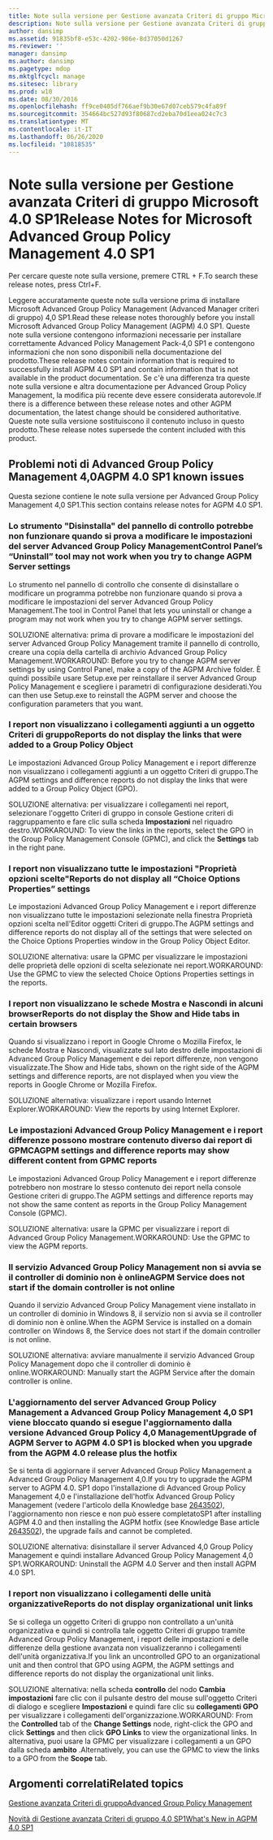 ```yaml
---
title: Note sulla versione per Gestione avanzata Criteri di gruppo Microsoft 4.0 SP1
description: Note sulla versione per Gestione avanzata Criteri di gruppo Microsoft 4.0 SP1
author: dansimp
ms.assetid: 91835bf8-e53c-4202-986e-8d37050d1267
ms.reviewer: ''
manager: dansimp
ms.author: dansimp
ms.pagetype: mdop
ms.mktglfcycl: manage
ms.sitesec: library
ms.prod: w10
ms.date: 08/30/2016
ms.openlocfilehash: ff9ce0405df766aef9b30e67d07ceb579c4fa89f
ms.sourcegitcommit: 354664bc527d93f80687cd2eba70d1eea024c7c3
ms.translationtype: MT
ms.contentlocale: it-IT
ms.lasthandoff: 06/26/2020
ms.locfileid: "10818535"
---
```

# <span data-ttu-id="d082e-103">Note sulla versione per Gestione avanzata Criteri di gruppo Microsoft 4.0 SP1</span><span class="sxs-lookup"><span data-stu-id="d082e-103">Release Notes for Microsoft Advanced Group Policy Management 4.0 SP1</span></span>


<span data-ttu-id="d082e-104">Per cercare queste note sulla versione, premere CTRL + F.</span><span class="sxs-lookup"><span data-stu-id="d082e-104">To search these release notes, press Ctrl+F.</span></span>

<span data-ttu-id="d082e-105">Leggere accuratamente queste note sulla versione prima di installare Microsoft Advanced Group Policy Management (Advanced Manager criteri di gruppo) 4,0 SP1.</span><span class="sxs-lookup"><span data-stu-id="d082e-105">Read these release notes thoroughly before you install Microsoft Advanced Group Policy Management (AGPM) 4.0 SP1.</span></span> <span data-ttu-id="d082e-106">Queste note sulla versione contengono informazioni necessarie per installare correttamente Advanced Policy Management Pack-4,0 SP1 e contengono informazioni che non sono disponibili nella documentazione del prodotto.</span><span class="sxs-lookup"><span data-stu-id="d082e-106">These release notes contain information that is required to successfully install AGPM 4.0 SP1 and contain information that is not available in the product documentation.</span></span> <span data-ttu-id="d082e-107">Se c'è una differenza tra queste note sulla versione e altra documentazione per Advanced Group Policy Management, la modifica più recente deve essere considerata autorevole.</span><span class="sxs-lookup"><span data-stu-id="d082e-107">If there is a difference between these release notes and other AGPM documentation, the latest change should be considered authoritative.</span></span> <span data-ttu-id="d082e-108">Queste note sulla versione sostituiscono il contenuto incluso in questo prodotto.</span><span class="sxs-lookup"><span data-stu-id="d082e-108">These release notes supersede the content included with this product.</span></span>

## <span data-ttu-id="d082e-109">Problemi noti di Advanced Group Policy Management 4,0</span><span class="sxs-lookup"><span data-stu-id="d082e-109">AGPM 4.0 SP1 known issues</span></span>


<span data-ttu-id="d082e-110">Questa sezione contiene le note sulla versione per Advanced Group Policy Management 4,0 SP1.</span><span class="sxs-lookup"><span data-stu-id="d082e-110">This section contains release notes for AGPM 4.0 SP1.</span></span>

### <a href="" id="control-panel-s--uninstall--tool-may-not-work-when-you-try-to-change-agpm-server-settings"></a><span data-ttu-id="d082e-111">Lo strumento "Disinstalla" del pannello di controllo potrebbe non funzionare quando si prova a modificare le impostazioni del server Advanced Group Policy Management</span><span class="sxs-lookup"><span data-stu-id="d082e-111">Control Panel’s “Uninstall” tool may not work when you try to change AGPM Server settings</span></span>

<span data-ttu-id="d082e-112">Lo strumento nel pannello di controllo che consente di disinstallare o modificare un programma potrebbe non funzionare quando si prova a modificare le impostazioni del server Advanced Group Policy Management.</span><span class="sxs-lookup"><span data-stu-id="d082e-112">The tool in Control Panel that lets you uninstall or change a program may not work when you try to change AGPM server settings.</span></span>

<span data-ttu-id="d082e-113">SOLUZIONE alternativa: prima di provare a modificare le impostazioni del server Advanced Group Policy Management tramite il pannello di controllo, creare una copia della cartella di archivio Advanced Group Policy Management.</span><span class="sxs-lookup"><span data-stu-id="d082e-113">WORKAROUND: Before you try to change AGPM server settings by using Control Panel, make a copy of the AGPM Archive folder.</span></span> <span data-ttu-id="d082e-114">È quindi possibile usare Setup.exe per reinstallare il server Advanced Group Policy Management e scegliere i parametri di configurazione desiderati.</span><span class="sxs-lookup"><span data-stu-id="d082e-114">You can then use Setup.exe to reinstall the AGPM server and choose the configuration parameters that you want.</span></span>

### <span data-ttu-id="d082e-115">I report non visualizzano i collegamenti aggiunti a un oggetto Criteri di gruppo</span><span class="sxs-lookup"><span data-stu-id="d082e-115">Reports do not display the links that were added to a Group Policy Object</span></span>

<span data-ttu-id="d082e-116">Le impostazioni Advanced Group Policy Management e i report differenze non visualizzano i collegamenti aggiunti a un oggetto Criteri di gruppo.</span><span class="sxs-lookup"><span data-stu-id="d082e-116">The AGPM settings and difference reports do not display the links that were added to a Group Policy Object (GPO).</span></span>

<span data-ttu-id="d082e-117">SOLUZIONE alternativa: per visualizzare i collegamenti nei report, selezionare l'oggetto Criteri di gruppo in console Gestione criteri di raggruppamento e fare clic sulla scheda **Impostazioni** nel riquadro destro.</span><span class="sxs-lookup"><span data-stu-id="d082e-117">WORKAROUND: To view the links in the reports, select the GPO in the Group Policy Management Console (GPMC), and click the **Settings** tab in the right pane.</span></span>

### <a href="" id="reports-do-not-display-all--choice-options-properties--settings"></a><span data-ttu-id="d082e-118">I report non visualizzano tutte le impostazioni "Proprietà opzioni scelte"</span><span class="sxs-lookup"><span data-stu-id="d082e-118">Reports do not display all “Choice Options Properties” settings</span></span>

<span data-ttu-id="d082e-119">Le impostazioni Advanced Group Policy Management e i report differenze non visualizzano tutte le impostazioni selezionate nella finestra Proprietà opzioni scelta nell'Editor oggetti Criteri di gruppo.</span><span class="sxs-lookup"><span data-stu-id="d082e-119">The AGPM settings and difference reports do not display all of the settings that were selected on the Choice Options Properties window in the Group Policy Object Editor.</span></span>

<span data-ttu-id="d082e-120">SOLUZIONE alternativa: usare la GPMC per visualizzare le impostazioni delle proprietà delle opzioni di scelta selezionate nei report.</span><span class="sxs-lookup"><span data-stu-id="d082e-120">WORKAROUND: Use the GPMC to view the selected Choice Options Properties settings in the reports.</span></span>

### <span data-ttu-id="d082e-121">I report non visualizzano le schede Mostra e Nascondi in alcuni browser</span><span class="sxs-lookup"><span data-stu-id="d082e-121">Reports do not display the Show and Hide tabs in certain browsers</span></span>

<span data-ttu-id="d082e-122">Quando si visualizzano i report in Google Chrome o Mozilla Firefox, le schede Mostra e Nascondi, visualizzate sul lato destro delle impostazioni di Advanced Group Policy Management e dei report differenze, non vengono visualizzate.</span><span class="sxs-lookup"><span data-stu-id="d082e-122">The Show and Hide tabs, shown on the right side of the AGPM settings and difference reports, are not displayed when you view the reports in Google Chrome or Mozilla Firefox.</span></span>

<span data-ttu-id="d082e-123">SOLUZIONE alternativa: visualizzare i report usando Internet Explorer.</span><span class="sxs-lookup"><span data-stu-id="d082e-123">WORKAROUND: View the reports by using Internet Explorer.</span></span>

### <span data-ttu-id="d082e-124">Le impostazioni Advanced Group Policy Management e i report differenze possono mostrare contenuto diverso dai report di GPMC</span><span class="sxs-lookup"><span data-stu-id="d082e-124">AGPM settings and difference reports may show different content from GPMC reports</span></span>

<span data-ttu-id="d082e-125">Le impostazioni Advanced Group Policy Management e i report differenze potrebbero non mostrare lo stesso contenuto dei report nella console Gestione criteri di gruppo.</span><span class="sxs-lookup"><span data-stu-id="d082e-125">The AGPM settings and difference reports may not show the same content as reports in the Group Policy Management Console (GPMC).</span></span>

<span data-ttu-id="d082e-126">SOLUZIONE alternativa: usare la GPMC per visualizzare i report di Advanced Group Policy Management.</span><span class="sxs-lookup"><span data-stu-id="d082e-126">WORKAROUND: Use the GPMC to view the AGPM reports.</span></span>

### <span data-ttu-id="d082e-127">Il servizio Advanced Group Policy Management non si avvia se il controller di dominio non è online</span><span class="sxs-lookup"><span data-stu-id="d082e-127">AGPM Service does not start if the domain controller is not online</span></span>

<span data-ttu-id="d082e-128">Quando il servizio Advanced Group Policy Management viene installato in un controller di dominio in Windows 8, il servizio non si avvia se il controller di dominio non è online.</span><span class="sxs-lookup"><span data-stu-id="d082e-128">When the AGPM Service is installed on a domain controller on Windows 8, the Service does not start if the domain controller is not online.</span></span>

<span data-ttu-id="d082e-129">SOLUZIONE alternativa: avviare manualmente il servizio Advanced Group Policy Management dopo che il controller di dominio è online.</span><span class="sxs-lookup"><span data-stu-id="d082e-129">WORKAROUND: Manually start the AGPM Service after the domain controller is online.</span></span>

### <span data-ttu-id="d082e-130">L'aggiornamento del server Advanced Group Policy Management a Advanced Group Policy Management 4,0 SP1 viene bloccato quando si esegue l'aggiornamento dalla versione Advanced Group Policy 4,0 Management</span><span class="sxs-lookup"><span data-stu-id="d082e-130">Upgrade of AGPM Server to AGPM 4.0 SP1 is blocked when you upgrade from the AGPM 4.0 release plus the hotfix</span></span>

<span data-ttu-id="d082e-131">Se si tenta di aggiornare il server Advanced Group Policy Management a Advanced Group Policy Management 4,0.</span><span class="sxs-lookup"><span data-stu-id="d082e-131">If you try to upgrade the AGPM server to AGPM 4.0.</span></span> <span data-ttu-id="d082e-132">SP1 dopo l'installazione di Advanced Group Policy Management 4,0 e l'installazione dell'hotfix Advanced Group Policy Management (vedere l'articolo della Knowledge base [2643502](https://go.microsoft.com/fwlink/?LinkId=254474)), l'aggiornamento non riesce e non può essere completato</span><span class="sxs-lookup"><span data-stu-id="d082e-132">SP1 after installing AGPM 4.0 and then installing the AGPM hotfix (see Knowledge Base article [2643502](https://go.microsoft.com/fwlink/?LinkId=254474)), the upgrade fails and cannot be completed.</span></span>

<span data-ttu-id="d082e-133">SOLUZIONE alternativa: disinstallare il server Advanced 4,0 Group Policy Management e quindi installare Advanced Group Policy Management 4,0 SP1.</span><span class="sxs-lookup"><span data-stu-id="d082e-133">WORKAROUND: Uninstall the AGPM 4.0 Server and then install AGPM 4.0 SP1.</span></span>

### <span data-ttu-id="d082e-134">I report non visualizzano i collegamenti delle unità organizzative</span><span class="sxs-lookup"><span data-stu-id="d082e-134">Reports do not display organizational unit links</span></span>

<span data-ttu-id="d082e-135">Se si collega un oggetto Criteri di gruppo non controllato a un'unità organizzativa e quindi si controlla tale oggetto Criteri di gruppo tramite Advanced Group Policy Management, i report delle impostazioni e delle differenze della gestione avanzata non visualizzeranno i collegamenti dell'unità organizzativa.</span><span class="sxs-lookup"><span data-stu-id="d082e-135">If you link an uncontrolled GPO to an organizational unit and then control that GPO using AGPM, the AGPM settings and difference reports do not display the organizational unit links.</span></span>

<span data-ttu-id="d082e-136">SOLUZIONE alternativa: nella scheda **controllo** del nodo **Cambia impostazioni** fare clic con il pulsante destro del mouse sull'oggetto Criteri di dialogo e scegliere **Impostazioni** e quindi fare clic su **collegamenti GPO** per visualizzare i collegamenti dell'organizzazione.</span><span class="sxs-lookup"><span data-stu-id="d082e-136">WORKAROUND: From the **Controlled** tab of the **Change Settings** node, right-click the GPO and click **Settings** and then click **GPO Links** to view the organizational links.</span></span> <span data-ttu-id="d082e-137">In alternativa, puoi usare la GPMC per visualizzare i collegamenti a un GPO dalla scheda **ambito** .</span><span class="sxs-lookup"><span data-stu-id="d082e-137">Alternatively, you can use the GPMC to view the links to a GPO from the **Scope** tab.</span></span>

## <span data-ttu-id="d082e-138">Argomenti correlati</span><span class="sxs-lookup"><span data-stu-id="d082e-138">Related topics</span></span>


[<span data-ttu-id="d082e-139">Gestione avanzata Criteri di gruppo</span><span class="sxs-lookup"><span data-stu-id="d082e-139">Advanced Group Policy Management</span></span>](index.md)

[<span data-ttu-id="d082e-140">Novità di Gestione avanzata Criteri di gruppo 4.0 SP1</span><span class="sxs-lookup"><span data-stu-id="d082e-140">What's New in AGPM 4.0 SP1</span></span>](whats-new-in-agpm-40-sp1.md)

 

 





